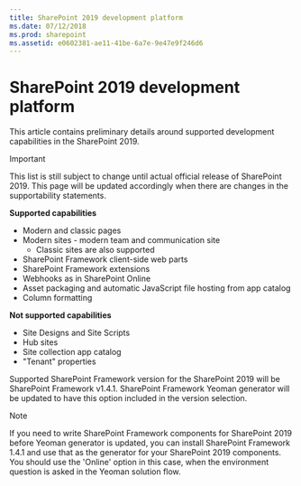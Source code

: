 ```yaml
---
title: SharePoint 2019 development platform
ms.date: 07/12/2018
ms.prod: sharepoint
ms.assetid: e0602381-ae11-41be-6a7e-9e47e9f246d6
---
```


# SharePoint 2019 development platform

This article contains preliminary details around supported development capabilities in the SharePoint 2019.

> [!IMPORTANT] 
> This list is still subject to change until actual official release of SharePoint 2019. This page will be updated accordingly when there are changes in the supportability statements.

**Supported capabilities**

* Modern and classic pages
* Modern sites - modern team and communication site
    * Classic sites are also supported
* SharePoint Framework client-side web parts
* SharePoint Framework extensions
* Webhooks as in SharePoint Online
* Asset packaging and automatic JavaScript file hosting from app catalog
* Column formatting

**Not supported capabilities**

* Site Designs and Site Scripts
* Hub sites
* Site collection app catalog
* "Tenant" properties

Supported SharePoint Framework version for the SharePoint 2019 will be SharePoint Framework v1.4.1. SharePoint Framework Yeoman generator will be updated to have this option included in the version selection. 

> [!NOTE] 
> If you need to write SharePoint Framework components for SharePoint 2019 before Yeoman generator is updated, you can install SharePoint Framework 1.4.1 and use that as the generator for your SharePoint 2019 components. You should use the 'Online' option in this case, when the environment question is asked in the Yeoman solution flow.
